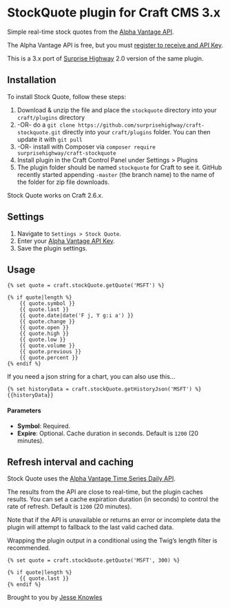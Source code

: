# StockQuote plugin for Craft CMS 3.x

Simple real-time stock quotes from the [Alpha Vantage API](https://www.alphavantage.co/documentation/).

The Alpha Vantage API is free, but you must [register to receive and API Key](https://www.alphavantage.co/support/#api-key).

This is a 3.x port of [Surprise Highway](https://github.com/surprisehighway/craft-stockquote) 2.0 version of the same plugin.

## Installation

To install Stock Quote, follow these steps:

1. Download & unzip the file and place the `stockquote` directory into your `craft/plugins` directory
2.  -OR- do a `git clone https://github.com/surprisehighway/craft-stockquote.git` directly into your `craft/plugins` folder.  You can then update it with `git pull`
3.  -OR- install with Composer via `composer require surprisehighway/craft-stockquote`
4. Install plugin in the Craft Control Panel under Settings > Plugins
5. The plugin folder should be named `stockquote` for Craft to see it.  GitHub recently started appending `-master` (the branch name) to the name of the folder for zip file downloads.

Stock Quote works on Craft 2.6.x.

## Settings

1. Navigate to `Settings > Stock Quote`.
2. Enter your [Alpha Vantage API Key](https://www.alphavantage.co/support/#api-key).
3. Save the plugin settings.

## Usage

```
{% set quote = craft.stockQuote.getQuote('MSFT') %}

{% if quote|length %}
	{{ quote.symbol }}
	{{ quote.last }}
	{{ quote.date|date('F j, Y g:i a') }}
	{{ quote.change }}
	{{ quote.open }}
	{{ quote.high }}
	{{ quote.low }}
	{{ quote.volume }}
	{{ quote.previous }}
	{{ quote.percent }}
{% endif %}
```

If you need a json string for a chart, you can also use this...
```
{% set historyData = craft.stockQuote.getHistoryJson('MSFT') %}
{{historyData}}
```

#### Parameters

* **Symbol**: Required.    
* **Expire**: Optional. Cache duration in seconds. Default is `1200` (20 minutes).

## Refresh interval and caching

Stock Quote uses the [Alpha Vantage Time Series Daily API](https://www.alphavantage.co/documentation/#daily). 

The results from the API are close to real-time, but the plugin caches results. You can set a cache expiration duration (in seconds) to control the rate of refresh. Default is `1200` (20 minutes).

Note that if the API is unavailable or returns an error or incomplete data the plugin will attempt to fallback to the last valid cached data.

Wrapping the plugin output in a conditional using the Twig’s length filter is recommended.

```
{% set quote = craft.stockQuote.getQuote('MSFT', 300) %}

{% if quote|length %}
	{{ quote.last }}
{% endif %}
```

Brought to you by [Jesse Knowles](http://www.jesseknowles.com)
